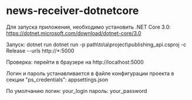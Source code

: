 ﻿# news-receiver-dotnetcore

Для запуска приложения, необходимо установить .NET Core 3.0: https://dotnet.microsoft.com/download/dotnet-core/3.0

Запуск: dotnet run dotnet run -p path\to\a\project\publishing_api.csproj -c Release --urls http://*:5000

Проверка: перейти в браузере на http://localhost:5000

Логин и пароль устанавливается в файле конфигурации проекта в секции "ps_credentials": appsettings.json

По умолчанию
	логин: your_login
	пароль: your_password